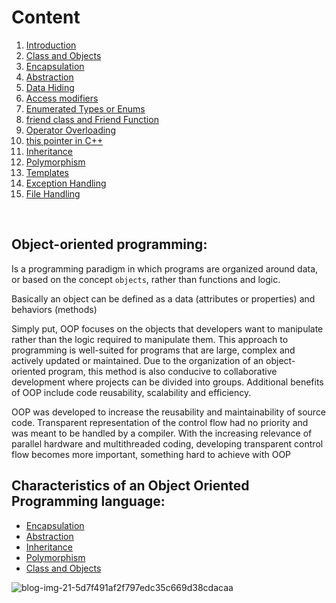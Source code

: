 # Content

1. [Introduction](#Object-oriented-programming)
2. [Class and Objects](https://github.com/GergesHany/object-oriented-programming-OOP-/tree/main/Objects%20and%20classes)    
3. [Encapsulation](https://github.com/GergesHany/object-oriented-programming-OOP-/tree/main/Encapsulation)  
4. [Abstraction](https://github.com/GergesHany/object-oriented-programming-OOP-/tree/main/abstraction) 
5. [Data Hiding](https://github.com/GergesHany/object-oriented-programming-OOP-/tree/main/Data%20Hiding)
6. [Access modifiers](https://github.com/GergesHany/object-oriented-programming-OOP-/tree/main/Access%20Modifiers)
7. [Enumerated Types or Enums](https://github.com/GergesHany/object-oriented-programming-OOP-/tree/main/Enumerated%20Types%20or%20Enums)
8. [friend class and Friend Function](https://github.com/GergesHany/object-oriented-programming-OOP-/tree/main/friend%20function%20and%20friend%20class)
9. [Operator Overloading](https://github.com/GergesHany/object-oriented-programming-OOP-/tree/main/Operator%20Overloading%20in%20C%2B%2B)
10. [this pointer in C++](https://github.com/GergesHany/object-oriented-programming-OOP-/tree/main/%E2%80%98this%E2%80%99%20pointer%20in%20C%2B%2B) 
11. [Inheritance](https://github.com/GergesHany/object-oriented-programming-OOP-/tree/main/Inheritance%20in%20C%2B%2B)  
12. [Polymorphism](https://github.com/GergesHany/object-oriented-programming-OOP-/tree/main/Polymorphism)
13. [Templates](https://github.com/GergesHany/object-oriented-programming-OOP-/tree/main/Templates%20in%20C%2B%2B)
14. [Exception Handling](https://github.com/GergesHany/object-oriented-programming-OOP-/tree/main/Exception%20Handling)
15. [File Handling](https://github.com/GergesHany/object-oriented-programming-OOP-/tree/main/File%20Handling)
<br> 

## Object-oriented programming:

Is a programming paradigm in which programs are organized around data, or based on the concept `objects`, rather than functions and logic.

Basically an object can be defined as a data (attributes or properties) and behaviors (methods)

Simply put, OOP focuses on the objects that developers want to manipulate rather than the logic required to manipulate them. This approach to programming is well-suited for programs that are large, complex and actively updated or maintained. Due to the organization of an object-oriented program, this method is also conducive to collaborative development where projects can be divided into groups. Additional benefits of OOP include code reusability, scalability and efficiency.

OOP was developed to increase the reusability and maintainability of source code. Transparent representation of the control flow had no priority and was meant to be handled by a compiler. With the increasing relevance of parallel hardware and multithreaded coding, developing transparent control flow becomes more important, something hard to achieve with OOP

## Characteristics of an Object Oriented Programming language:
- [Encapsulation](https://github.com/GergesHany/object-oriented-programming-OOP-/tree/main/Encapsulation)
- [Abstraction](https://github.com/GergesHany/object-oriented-programming-OOP-/tree/main/abstraction)
- [Inheritance](https://github.com/GergesHany/object-oriented-programming-OOP-/tree/main/Inheritance%20in%20C%2B%2B) 
- [Polymorphism](https://github.com/GergesHany/object-oriented-programming-OOP-/tree/main/Polymorphism)
- [Class and Objects](https://github.com/GergesHany/object-oriented-programming-OOP-/tree/main/Objects%20and%20classes)   

![blog-img-21-5d7f491af2f797edc35c669d38cdacaa](https://user-images.githubusercontent.com/105644935/213039464-b24b0005-c74c-4985-9920-1422b78891a2.svg)

